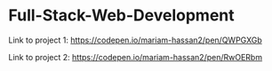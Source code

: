 # Full-Stack-Web-Development


Link to project 1:
https://codepen.io/mariam-hassan2/pen/QWPGXGb

Link to project 2:
https://codepen.io/mariam-hassan2/pen/RwOERbm

